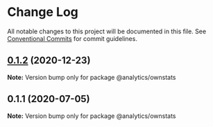 # Change Log

All notable changes to this project will be documented in this file.
See [Conventional Commits](https://conventionalcommits.org) for commit guidelines.

## [0.1.2](https://github.com/DavidWells/analytics/compare/@analytics/ownstats@0.1.1...@analytics/ownstats@0.1.2) (2020-12-23)

**Note:** Version bump only for package @analytics/ownstats





## 0.1.1 (2020-07-05)

**Note:** Version bump only for package @analytics/ownstats
